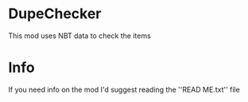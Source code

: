 # DupeChecker
This mod uses NBT data to check the items
# Info
If you need info on the mod I'd suggest reading the ''READ ME.txt'' file

